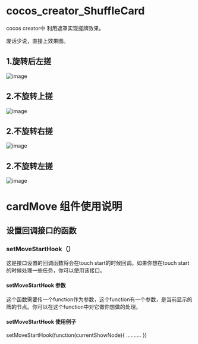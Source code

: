 # cocos_creator_ShuffleCard
cocos creator中 利用遮罩实现搓牌效果。

废话少说，直接上效果图。

## 1.旋转后左搓
  ![image](https://github.com/songjian931798/cocos_creator_ShuffleCard/blob/master/%E6%95%88%E6%9E%9C%E5%9B%BE/1.png)
  
## 2.不旋转上搓
  ![image](https://github.com/songjian931798/cocos_creator_ShuffleCard/blob/master/%E6%95%88%E6%9E%9C%E5%9B%BE/2.png)
  
## 2.不旋转右搓
  ![image](https://github.com/songjian931798/cocos_creator_ShuffleCard/blob/master/%E6%95%88%E6%9E%9C%E5%9B%BE/3.png)
  
## 2.不旋转左搓
  ![image](https://github.com/songjian931798/cocos_creator_ShuffleCard/blob/master/%E6%95%88%E6%9E%9C%E5%9B%BE/4.png)
  
# cardMove 组件使用说明

## 设置回调接口的函数

### setMoveStartHook（）
  这是接口设置的回调函数将会在touch start的时候回调。如果你想在touch start 的时候处理一些任务，你可以使用该接口。</br>
#### setMoveStartHook 参数
  这个函数需要传一个function作为参数，这个function有一个参数，是当前显示的牌的节点。你可以在这个function中对它做你想做的处理。
#### setMoveStartHook 使用例子
  setMoveStartHook(function(currentShowNode){
    ..........
  })
